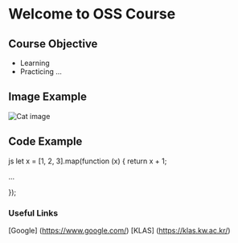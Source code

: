 # Welcome to OSS Course

## Course Objective

- Learning
- Practicing ...

## Image Example
![Cat image](/images/cat.jpg)

## Code Example
js
let x = [1, 2, 3].map(function (x) {
return x + 1;

...

});

### Useful Links

[Google] (https://www.google.com/)
[KLAS] (https://klas.kw.ac.kr/)